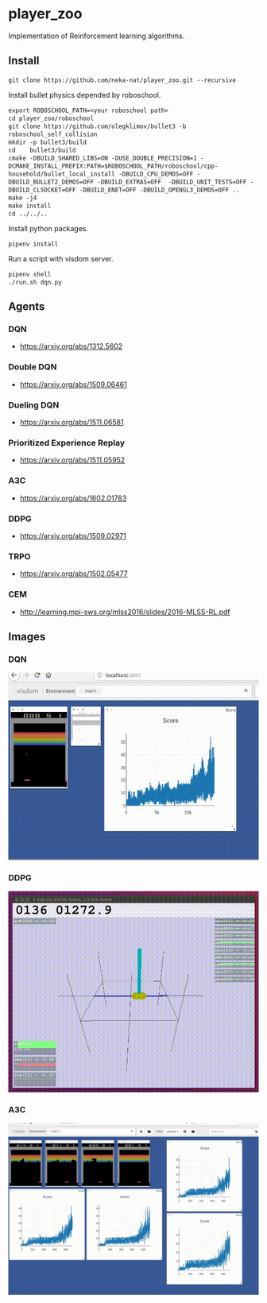 # player_zoo

Implementation of Reinforcement learning algorithms.

## Install

```
git clone https://github.com/neka-nat/player_zoo.git --recursive
```

Install bullet physics depended by roboschool.

```
export ROBOSCHOOL_PATH=<your roboschool path>
cd player_zoo/roboschool
git clone https://github.com/olegklimov/bullet3 -b roboschool_self_collision
mkdir -p bullet3/build
cd    bullet3/build
cmake -DBUILD_SHARED_LIBS=ON -DUSE_DOUBLE_PRECISION=1 -DCMAKE_INSTALL_PREFIX:PATH=$ROBOSCHOOL_PATH/roboschool/cpp-household/bullet_local_install -DBUILD_CPU_DEMOS=OFF -DBUILD_BULLET2_DEMOS=OFF -DBUILD_EXTRAS=OFF  -DBUILD_UNIT_TESTS=OFF -DBUILD_CLSOCKET=OFF -DBUILD_ENET=OFF -DBUILD_OPENGL3_DEMOS=OFF ..
make -j4
make install
cd ../../..
```

Install python packages.

```
pipenv install
```

Run a script with visdom server.

```
pipenv shell
./run.sh dqn.py
```

## Agents

### DQN

* https://arxiv.org/abs/1312.5602

### Double DQN

* https://arxiv.org/abs/1509.06461

### Dueling DQN

* https://arxiv.org/abs/1511.06581

### Prioritized Experience Replay

* https://arxiv.org/abs/1511.05952

### A3C

* https://arxiv.org/abs/1602.01783

### DDPG

* https://arxiv.org/abs/1509.02971

### TRPO

* https://arxiv.org/abs/1502.05477

### CEM

* http://learning.mpi-sws.org/mlss2016/slides/2016-MLSS-RL.pdf

## Images

### DQN

![visdom](images/visdom.gif)

### DDPG

![roboschool](images/roboschool.gif)

### A3C

![a3c](images/a3c.gif)

